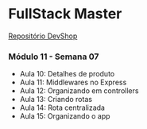 # FullStack Master

[Repositório DevShop](https://github.com/RenatoSiqueira/DevPleno_DevShop)

### Módulo 11 - Semana 07
- Aula 10: Detalhes de produto
- Aula 11: Middlewares no Express
- Aula 12: Organizando em controllers
- Aula 13: Criando rotas
- Aula 14: Rota centralizada
- Aula 15: Organizando o app